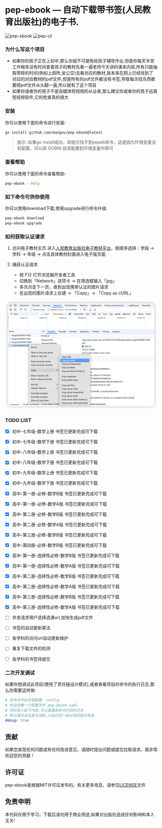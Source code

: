 
# pep-ebook — 自动下载带书签(人民教育出版社)的电子书.


![pep-ebook](doc/pep-ebook.png)
![pep-cli](doc/qi.png)

### 为什么写这个项目
  
  - 如果你的孩子正在上初中,那么你就不可避免给孩子辅导作业,但是你每天辛苦工作根本没有时间拿着孩子的教材先看一遍老师今天讲的课本内容,所有只能抽取零碎的时间(例如上厕所,坐公交)去看对应的教材,我本来在网上已经找到了对应的对应教材的pdf文件,但是所有的pdf文件都没有书签,导致每次找东西都要把pdf文件从头翻一遍,所以就有了这个项目
  - 如果你或者你的孩子不是自媒体短视频的从业者,那么建议你或者你的孩子远离短视频软件,它的危害真的很大

### 安装

你可以使用下面的命令进行安装:

```bash
go install github.com/maogou/pep-ebook@latest
```

> 提示: 如果go install成功，却提示找不到pepeb命令，这是因为环境变量没有配置，可以把 GOBIN 目录配置到环境变量中即可

### 查看帮助

你可以使用下面的命令查看帮助:

```bash
pep-ebook --help
```

### 如下命令可供你使用

你可以使用download下载,使用upgrade进行命令升级:

```bash
pep-ebook download 
pep-ebook upgrade
```

### 如何获取认证请求
1. 访问电子教材主页 
   进入[人民教育出版社电子教材平台](https://jc.pep.com.cn/)，按顺序选择：学段 → 学科 → 年级 → 点击具体教材封面进入电子版页面

2. 捕获认证请求
   - 按 F12 打开浏览器开发者工具
   - 切换到「Network」选项卡 → 在筛选框输入「jpg」
   - 多次点击下一页，直到出现携带认证的图片请求
   - 在出现的图片请求上右键 → 「Copy」→ 「Copy as cURL」

![img.png](doc/img.png)

### TODO LIST

 - [x] 初中-七年级-数学上册 书签已更新完成可下载
 - [x] 初中-七年级-数学下册 书签已更新完成可下载
 - [x] 初中-八年级-数学上册 书签已更新完成可下载
 - [x] 初中-八年级-数学下册 书签已更新完成可下载
 - [x] 初中-九年级-数学上册 书签已更新完成可下载
 - [x] 初中-九年级-数学下册 书签已更新完成可下载
 - [x] 高中-第一册-必修-数学B版 书签已更新完成可下载
 - [x] 高中-第一册-必修-数学A版 书签已更新完成可下载
 - [x] 高中-第二册-必修-数学B版 书签已更新完成可下载
 - [x] 高中-第二册-必修-数学A版 书签已更新完成可下载
 - [x] 高中-第三册-必修-数学B版 书签已更新完成可下载
 - [x] 高中-第四册-必修-数学B版 书签已更新完成可下载
 - [x] 高中-第一册-选择性必修-数学B版 书签已更新完成可下载
 - [x] 高中-第一册-选择性必修-数学A版 书签已更新完成可下载
 - [x] 高中-第二册-选择性必修-数学B版 书签已更新完成可下载
 - [x] 高中-第二册-选择性必修-数学A版 书签已更新完成可下载
 - [x] 高中-第三册-选择性必修-数学B版 书签已更新完成可下载
 - [x] 高中-第三册-选择性必修-数学A版 书签已更新完成可下载

 - [ ] 并发请求用户选择选课url,加快生成pdf文件
 - [ ] 书签的自动更新算法
 - [ ] 各学科的访问url自动更新维护
 - [ ] 重复下载文件的检测
 - [ ] 各学科的书签待提交


### 二次开发调试

如果你想调试此项目(使用了责任链设计模式),或者查看项目的命令的执行日志,那么你需要这样做:

```yaml
# 在命令所在目录新建  config
# 并且创建一个配置文件 pep-ebook.yaml
# 然后写入如下内容,可以查看到命令打印的日志
# 默认情况日志是关闭的,只会打印一些必须的提示信息
debug: true
```


## 贡献

如果您发现任何问题或有任何改进意见，请随时提出问题或提交拉取请求。我非常欢迎您的贡献！

## 许可证

pep-ebook是根据MIT许可证发布的。有关更多信息，请参见[LICENSE](LICENSE.md)文件

## 免责申明

本代码仅用于学习，下载后请勿用于商业用途,如果对出版社造成任何影响和本人无关!


